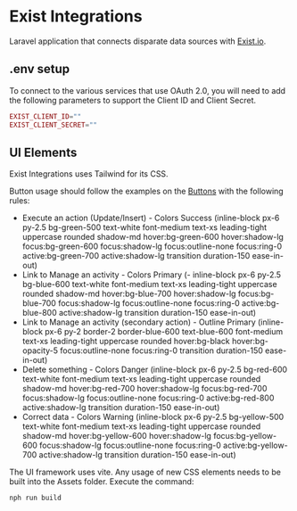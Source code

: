 # Exist Integrations

Laravel application that connects disparate data sources with [Exist.io](https://exist.io).

## .env setup

To connect to the various services that use OAuth 2.0, you will need to add the following parameters to support the Client ID and Client Secret.

```php
EXIST_CLIENT_ID=""
EXIST_CLIENT_SECRET=""
```

## UI Elements

Exist Integrations uses Tailwind for its CSS.

Button usage should follow the examples on the [Buttons](https://tailwind-elements.com/docs/standard/components/buttons/) with the following rules:

- Execute an action (Update/Insert) - Colors Success (inline-block px-6 py-2.5 bg-green-500 text-white font-medium text-xs leading-tight uppercase rounded shadow-md hover:bg-green-600 hover:shadow-lg focus:bg-green-600 focus:shadow-lg focus:outline-none focus:ring-0 active:bg-green-700 active:shadow-lg transition duration-150 ease-in-out)
- Link to Manage an activity - Colors Primary (- inline-block px-6 py-2.5 bg-blue-600 text-white font-medium text-xs leading-tight uppercase rounded shadow-md hover:bg-blue-700 hover:shadow-lg focus:bg-blue-700 focus:shadow-lg focus:outline-none focus:ring-0 active:bg-blue-800 active:shadow-lg transition duration-150 ease-in-out)
- Link to Manage an activity (secondary action) - Outline Primary (inline-block px-6 py-2 border-2 border-blue-600 text-blue-600 font-medium text-xs leading-tight uppercase rounded hover:bg-black hover:bg-opacity-5 focus:outline-none focus:ring-0 transition duration-150 ease-in-out)
- Delete something - Colors Danger (inline-block px-6 py-2.5 bg-red-600 text-white font-medium text-xs leading-tight uppercase rounded shadow-md hover:bg-red-700 hover:shadow-lg focus:bg-red-700 focus:shadow-lg focus:outline-none focus:ring-0 active:bg-red-800 active:shadow-lg transition duration-150 ease-in-out)
- Correct data - Colors Warning (inline-block px-6 py-2.5 bg-yellow-500 text-white font-medium text-xs leading-tight uppercase rounded shadow-md hover:bg-yellow-600 hover:shadow-lg focus:bg-yellow-600 focus:shadow-lg focus:outline-none focus:ring-0 active:bg-yellow-700 active:shadow-lg transition duration-150 ease-in-out)

The UI framework uses vite. Any usage of new CSS elements needs to be built into the Assets folder. Execute the command:

```sh
nph run build
```
